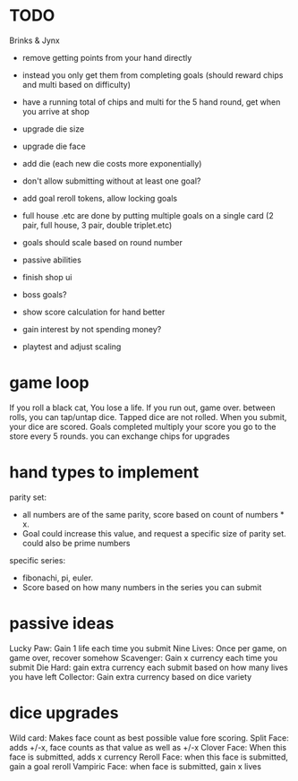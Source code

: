# TODO

Brinks & Jynx

- remove getting points from your hand directly
- instead you only get them from completing goals (should reward chips and multi based on difficulty)
- have a running total of chips and multi for the 5 hand round, get when you arrive at shop

- upgrade die size
- upgrade die face
- add die (each new die costs more exponentially)

- don't allow submitting without at least one goal?

- add goal reroll tokens, allow locking goals
- full house .etc are done by putting multiple goals on a single card (2 pair, full house, 3 pair, double triplet.etc)

- goals should scale based on round number
- passive abilities
- finish shop ui
- boss goals?
- show score calculation for hand better
- gain interest by not spending money?

- playtest and adjust scaling

# game loop

If you roll a black cat, You lose a life. If you run out, game over.
between rolls, you can tap/untap dice. Tapped dice are not rolled.
When you submit, your dice are scored. Goals completed multiply your score
you go to the store every 5 rounds. you can exchange chips for upgrades

# hand types to implement

parity set:

- all numbers are of the same parity, score based on count of numbers \* x.
- Goal could increase this value, and request a specific size of parity set. could also be prime numbers

specific series:

- fibonachi, pi, euler.
- Score based on how many numbers in the series you can submit

# passive ideas

Lucky Paw: Gain 1 life each time you submit
Nine Lives: Once per game, on game over, recover somehow
Scavenger: Gain x currency each time you submit
Die Hard: gain extra currency each submit based on how many lives you have left
Collector: Gain extra currency based on dice variety

# dice upgrades

Wild card: Makes face count as best possible value fore scoring.
Split Face: adds +/-x, face counts as that value as well as +/-x
Clover Face: When this face is submitted, adds x currency
Reroll Face: when this face is submitted, gain a goal reroll
Vampiric Face: when face is submitted, gain x lives

